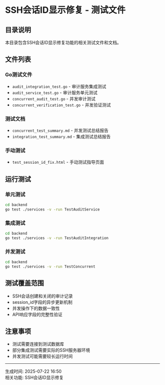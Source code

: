 # SSH会话ID显示修复 - 测试文件

## 目录说明
本目录包含SSH会话ID显示修复功能的相关测试文件和文档。

## 文件列表

### Go测试文件
- `audit_integration_test.go` - 审计服务集成测试
- `audit_service_test.go` - 审计服务单元测试  
- `concurrent_audit_test.go` - 并发审计测试
- `concurrent_verification_test.go` - 并发验证测试

### 测试文档
- `concurrent_test_summary.md` - 并发测试总结报告
- `integration_test_summary.md` - 集成测试总结报告

### 手动测试
- `test_session_id_fix.html` - 手动测试指导页面

## 运行测试

### 单元测试
```bash
cd backend
go test ./services -v -run TestAuditService
```

### 集成测试
```bash
cd backend  
go test ./services -v -run TestAuditIntegration
```

### 并发测试
```bash
cd backend
go test ./services -v -run TestConcurrent
```

## 测试覆盖范围
- SSH会话创建和关闭的审计记录
- session_id字段的异步更新机制
- 并发操作下的数据一致性
- API响应字段的完整性验证

## 注意事项
- 测试需要连接到测试数据库
- 部分集成测试需要实际的SSH服务器环境
- 并发测试可能需要较长运行时间

---
生成时间: 2025-07-22 16:50  
相关功能: SSH会话ID显示修复